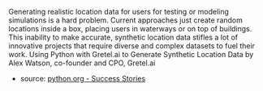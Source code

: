 Generating realistic location data for users for testing or modeling simulations is a hard problem. Current approaches just create random locations inside a box, placing users in waterways or on top of buildings. This inability to make accurate, synthetic location data stifles a lot of innovative projects that require diverse and complex datasets to fuel their work.
Using Python with Gretel.ai to Generate Synthetic Location Data by Alex Watson, co-founder and CPO, Gretel.ai
- source: [python.org - Success Stories](https://www.python.org/success-stories/using-python-with-gretelai-to-generate-synthetic-location-data/)
